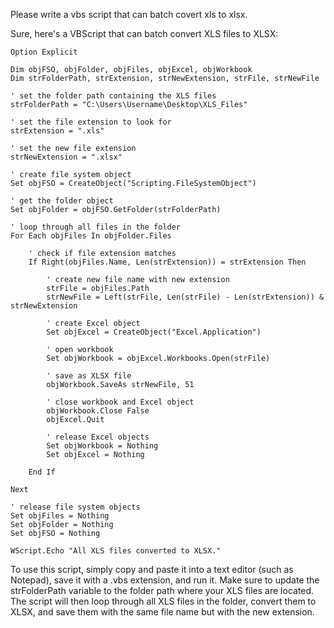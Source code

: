 Please write a vbs script that can batch covert xls to xlsx.

Sure, here's a VBScript that can batch convert XLS files to XLSX:

```vbnet
Option Explicit

Dim objFSO, objFolder, objFiles, objExcel, objWorkbook
Dim strFolderPath, strExtension, strNewExtension, strFile, strNewFile

' set the folder path containing the XLS files
strFolderPath = "C:\Users\Username\Desktop\XLS_Files"

' set the file extension to look for
strExtension = ".xls"

' set the new file extension
strNewExtension = ".xlsx"

' create file system object
Set objFSO = CreateObject("Scripting.FileSystemObject")

' get the folder object
Set objFolder = objFSO.GetFolder(strFolderPath)

' loop through all files in the folder
For Each objFiles In objFolder.Files

    ' check if file extension matches
    If Right(objFiles.Name, Len(strExtension)) = strExtension Then
    
        ' create new file name with new extension
        strFile = objFiles.Path
        strNewFile = Left(strFile, Len(strFile) - Len(strExtension)) & strNewExtension
        
        ' create Excel object
        Set objExcel = CreateObject("Excel.Application")
        
        ' open workbook
        Set objWorkbook = objExcel.Workbooks.Open(strFile)
        
        ' save as XLSX file
        objWorkbook.SaveAs strNewFile, 51
        
        ' close workbook and Excel object
        objWorkbook.Close False
        objExcel.Quit
        
        ' release Excel objects
        Set objWorkbook = Nothing
        Set objExcel = Nothing
    
    End If
    
Next

' release file system objects
Set objFiles = Nothing
Set objFolder = Nothing
Set objFSO = Nothing

WScript.Echo "All XLS files converted to XLSX."

```
To use this script, simply copy and paste it into a text editor (such as Notepad), save it with a .vbs extension, and run it. Make sure to update the strFolderPath variable to the folder path where your XLS files are located. The script will then loop through all XLS files in the folder, convert them to XLSX, and save them with the same file name but with the new extension.




